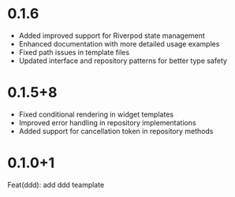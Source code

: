 # 0.1.6

- Added improved support for Riverpod state management
- Enhanced documentation with more detailed usage examples
- Fixed path issues in template files
- Updated interface and repository patterns for better type safety

# 0.1.5+8

- Fixed conditional rendering in widget templates
- Improved error handling in repository implementations
- Added support for cancellation token in repository methods

# 0.1.0+1

Feat(ddd): add ddd teamplate
